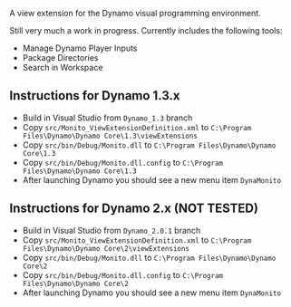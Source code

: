 A view extension for the Dynamo visual programming environment. 

Still very much a work in progress.
Currently includes the following tools:
* Manage Dynamo Player Inputs
* Package Directories
* Search in Workspace

## Instructions for Dynamo 1.3.x

* Build in Visual Studio from ```Dynamo_1.3``` branch
* Copy ```src/Monito_ViewExtensionDefinition.xml``` to ```C:\Program Files\Dynamo\Dynamo Core\1.3\viewExtensions```
* Copy ```src/bin/Debug/Monito.dll``` to ```C:\Program Files\Dynamo\Dynamo Core\1.3```
* Copy ```src/bin/Debug/Monito.dll.config``` to ```C:\Program Files\Dynamo\Dynamo Core\1.3```
* After launching Dynamo you should see a new menu item ```DynaMonito```

## Instructions for Dynamo 2.x (NOT TESTED)

* Build in Visual Studio from ```Dynamo_2.0.1``` branch
* Copy ```src/Monito_ViewExtensionDefinition.xml``` to ```C:\Program Files\Dynamo\Dynamo Core\2\viewExtensions```
* Copy ```src/bin/Debug/Monito.dll``` to ```C:\Program Files\Dynamo\Dynamo Core\2```
* Copy ```src/bin/Debug/Monito.dll.config``` to ```C:\Program Files\Dynamo\Dynamo Core\2```
* After launching Dynamo you should see a new menu item ```DynaMonito```
